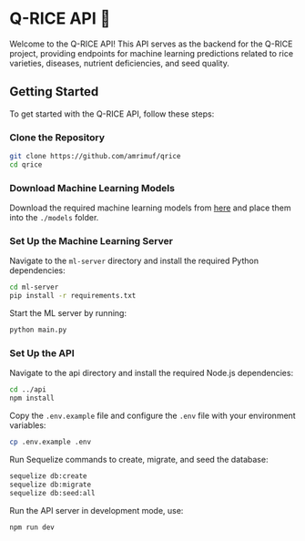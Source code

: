 # Q-RICE API 🌾

Welcome to the Q-RICE API! This API serves as the backend for the Q-RICE project, providing endpoints for machine learning predictions related to rice varieties, diseases, nutrient deficiencies, and seed quality.

## Getting Started

To get started with the Q-RICE API, follow these steps:

### Clone the Repository

```bash
git clone https://github.com/amrimuf/qrice
cd qrice
```

### Download Machine Learning Models
Download the required machine learning models from [here](https://drive.google.com/drive/folders/1W8ZBpN2q0HbqfHAeBz7CwURtnNbGScuq?usp=sharing) and place them into the `./models` folder.

### Set Up the Machine Learning Server
Navigate to the `ml-server` directory and install the required Python dependencies:
```bash
cd ml-server
pip install -r requirements.txt
```
Start the ML server by running:
```bash
python main.py
```

### Set Up the API
Navigate to the api directory and install the required Node.js dependencies:
```bash
cd ../api
npm install
```
Copy the `.env.example` file and configure the `.env` file with your environment variables:
```bash
cp .env.example .env
```
Run Sequelize commands to create, migrate, and seed the database:
```bash
sequelize db:create
sequelize db:migrate
sequelize db:seed:all
```
Run the API server in development mode, use:
```bash 
npm run dev
```
